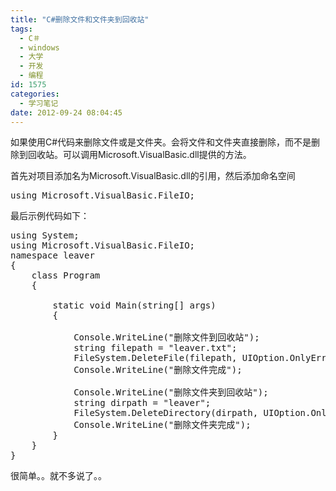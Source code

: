 ```yaml
---
title: "C#删除文件和文件夹到回收站"
tags:
  - C＃
  - windows
  - 大学
  - 开发
  - 编程
id: 1575
categories:
  - 学习笔记
date: 2012-09-24 08:04:45
---
```


 如果使用C#代码来删除文件或是文件夹。会将文件和文件夹直接删除，而不是删除到回收站。可以调用Microsoft.VisualBasic.dll提供的方法。

首先对项目添加名为Microsoft.VisualBasic.dll的引用，然后添加命名空间

<pre class="lang:default decode:true " >using Microsoft.VisualBasic.FileIO;</pre> 

最后示例代码如下：

<pre class="lang:c# decode:true " >using System;
using Microsoft.VisualBasic.FileIO;
namespace leaver
{
    class Program
    {

        static void Main(string[] args)
        {

            Console.WriteLine("删除文件到回收站");
            string filepath = "leaver.txt";
            FileSystem.DeleteFile(filepath, UIOption.OnlyErrorDialogs, RecycleOption.SendToRecycleBin);
            Console.WriteLine("删除文件完成");

            Console.WriteLine("删除文件夹到回收站");
            string dirpath = "leaver";
            FileSystem.DeleteDirectory(dirpath, UIOption.OnlyErrorDialogs, RecycleOption.SendToRecycleBin);
            Console.WriteLine("删除文件夹完成");
        }
    }
}</pre> 

很简单。。就不多说了。。